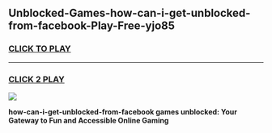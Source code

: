 
## Unblocked-Games-how-can-i-get-unblocked-from-facebook-Play-Free-yjo85
<h3>
<a href="https://premium76.site?title=how-can-i-get-unblocked-from-facebook&ref=23A">CLICK TO PLAY</a></h3>
<hr>

<h3>
<a href="https://premium76.site?title=how-can-i-get-unblocked-from-facebook&ref=23A">CLICK 2 PLAY</a>
  
</h3>

<a href="https://premium76.site?title=how-can-i-get-unblocked-from-facebook&ref=23A"><img src="https://clearcache.store/games.png"></a>


**how-can-i-get-unblocked-from-facebook games unblocked: Your Gateway to Fun and Accessible Online Gaming**

